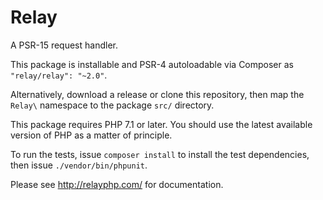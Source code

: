 # Relay

A PSR-15 request handler.

This package is installable and PSR-4 autoloadable via Composer as `"relay/relay": "~2.0"`.

Alternatively, download a release or clone this repository, then map the `Relay\` namespace to the package `src/` directory.

This package requires PHP 7.1 or later. You should use the latest available version of PHP as a matter of principle.

To run the tests, issue `composer install` to install the test dependencies, then issue `./vendor/bin/phpunit`.

Please see <http://relayphp.com/> for documentation.
